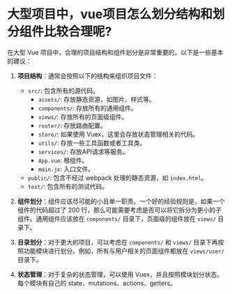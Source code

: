 # 大型项目中，vue项目怎么划分结构和划分组件比较合理呢?

在大型 Vue 项目中，合理的项目结构和组件划分是非常重要的。以下是一些基本的建议：

1. **项目结构**：通常会按照以下的结构来组织项目文件：
    - `src/`: 包含所有的源代码。
        - `assets/`: 存放静态资源，如图片、样式等。
        - `components/`: 存放所有的通用组件。
        - `views/`: 存放所有的页面级组件。
        - `router/`: 存放路由配置。
        - `store/`: 如果使用 Vuex，这里会存放状态管理相关的代码。
        - `utils/`: 存放一些工具函数或者工具类。
        - `services/`: 存放API请求等服务。
        - `App.vue`: 根组件。
        - `main.js`: 入口文件。
    - `public/`: 包含不经过 webpack 处理的静态资源，如 `index.html`。
    - `test/`: 包含所有的测试代码。

2. **组件划分**：组件应该尽可能的小且单一职责。一个好的经验规则是，如果一个组件的代码超过了 200 行，那么可能需要考虑是否可以将它拆分为更小的子组件。通用组件应该放在 `components/` 目录下，页面级的组件放在 `views/` 目录下。

3. **目录划分**：对于更大的项目，可以考虑在 `components/` 和 `views/` 目录下再按照功能模块进行划分。例如，所有与用户相关的页面组件都放在 `views/user/` 目录下。

4. **状态管理**：对于复杂的状态管理，可以使用 Vuex，并且按照模块划分状态。每个模块有自己的 state、mutations、actions、getters。
